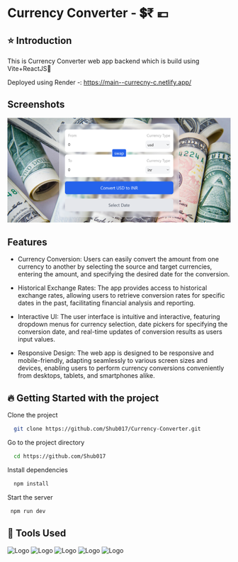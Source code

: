 
# Currency Converter - 💲₹ 💶
## ⭐ Introduction 

This is Currency Converter web app backend which is build using Vite+ReactJS🚀

Deployed using Render -: https://main--currecny-c.netlify.app/





## Screenshots

![App Screenshot](src/ScreenShots/CurrencyConverter.png)



## Features

- Currency Conversion: Users can easily convert the amount from one currency to another by selecting the source and target currencies, entering the amount, and specifying the desired date for the conversion. 

- Historical Exchange Rates: The app provides access to historical exchange rates, allowing users to retrieve conversion rates for specific dates in the past, facilitating financial analysis and reporting.

- Interactive UI: The user interface is intuitive and interactive, featuring dropdown menus for currency selection, date pickers for specifying the conversion date, and real-time updates of conversion results as users input values.

- Responsive Design: The web app is designed to be responsive and mobile-friendly, adapting seamlessly to various screen sizes and devices, enabling users to perform currency conversions conveniently from desktops, tablets, and smartphones alike.





## 🔥 Getting Started with the project

Clone the project

```bash
  git clone https://github.com/Shub017/Currency-Converter.git
```

Go to the project directory

```bash
  cd https://github.com/Shub017
```

Install dependencies

```bash
  npm install
```

Start the server

```bash
 npm run dev
```


## 🔨 Tools Used

![Logo](https://camo.githubusercontent.com/e56ca1eaaab376d28db9d2cc5f9b4764d97dfdc52235e5fe96d03f2e63d9550b/68747470733a2f2f7777772e77332e6f72672f68746d6c2f6c6f676f2f646f776e6c6f6164732f48544d4c355f4c6f676f5f3235362e706e67)
![Logo](https://camo.githubusercontent.com/c541c11ce18a7abaf63765b8dbbee0540892a73d54a6eedf616eec2d13937ce3/68747470733a2f2f6c6f676f6469782e636f6d2f6c6f676f2f3437303330392e706e67)
![Logo](https://1000logos.net/wp-content/uploads/2020/09/JavaScript-Logo.png)
![Logo](https://camo.githubusercontent.com/a9a2d6bf2fca57ecf18a1f129bf6079370f1ceacc6997e873f25d1b4396195e9/68747470733a2f2f636f64652e76697375616c73747564696f2e636f6d2f6173736574732f6170706c652d746f7563682d69636f6e2e706e67)
![Logo](https://themefisher.com/images/icons/tailwind.svg)



